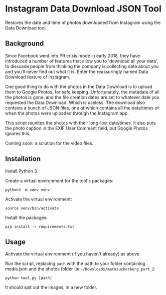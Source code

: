 # Instagram Data Download JSON Tool

Restores the date and time of photos downloaded from Instagram using the Data Download tool.

## Background

Since Facebook went into PR crisis mode in early 2018, they have introduced a number of features that allow you to 'download all your data', to dissuade people from thinking the company is collecting data about you and you'll never find out what it is. Enter the reassuringly named Data Download feature of Instagram.

One good thing to do with the photos in the Data Download is to upload them to Google Photos, for safe keeping. Unfortunately, the metadata of all the photos is gone, and the file creation dates are set to whatever date you requested the Data Download. Which is useless. The download also contains a bunch of JSON files, one of which contains all the date/times of when the photos were uploaded through the Instagram app. 

This script reunites the photos with their long-lost date/times. It also puts the photo caption in the EXIF User Comment field, but Google Photos ignores this.

Coming soon: a solution for the video files.

## Installation

Install Python 3.

Create a virtual environment for the tool's packages:

`python3 -m venv venv`

Activate the virtual environment:

`source venv/bin/activate`

Install the packages:

`pip install -r requirements.txt`

## Usage

Activate the virtual environment (if you haven't already) as above.

Run the script, replacing `path` with the path to your folder containing media.json and the photos folder (ie `~/Downloads/markzuckerberg_part_2`:

`python tool.py [path]`

It should spit out the images, in a new folder.
